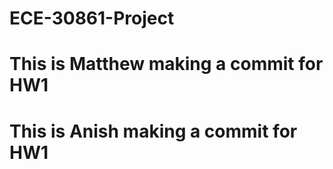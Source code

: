 # ECE-30861-Project
# This is Matthew making a commit for HW1 
# This is Anish making a commit for HW1
